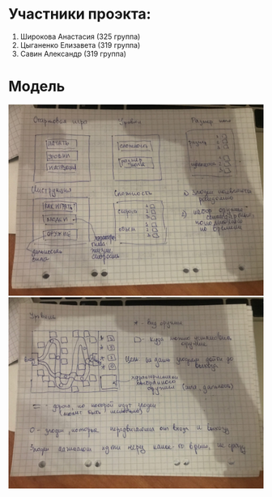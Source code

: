 # Участники проэкта:
1. Широкова Анастасия (325 группа)
2. Цыганенко Елизавета (319 группа)
3. Савин Александр (319 группа) 
# Модель
![](./menu.jpg)
![](./level.jpg)
